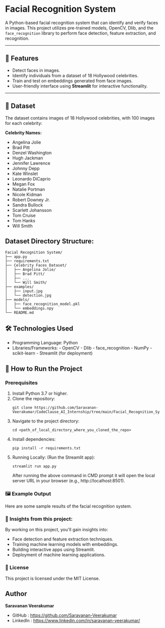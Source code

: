 # Facial Recognition System

A Python-based facial recognition system that can identify and verify faces in images. This project utilizes pre-trained models, OpenCV, Dlib, and the `face_recognition` library to perform face detection, feature extraction, and recognition.

---

## 📜 Features

- Detect faces in images.
- Identify individuals from a dataset of 18 Hollywood celebrities.
- Train and test on embeddings generated from face images.
- User-friendly interface using **Streamlit** for interactive functionality.

---

## 📂 Dataset

The dataset contains images of 18 Hollywood celebrities, with 100 images for each celebrity:

**Celebrity Names:**
- Angelina Jolie
- Brad Pitt
- Denzel Washington
- Hugh Jackman
- Jennifer Lawrence
- Johnny Depp
- Kate Winslet
- Leonardo DiCaprio
- Megan Fox
- Natalie Portman
- Nicole Kidman
- Robert Downey Jr.
- Sandra Bullock
- Scarlett Johansson
- Tom Cruise
- Tom Hanks
- Will Smith

## **Dataset Directory Structure:**
```
Facial Recognition System/
├── app.py
├── requirements.txt
├── Celebrity Faces Dataset/
│   ├── Angelina Jolie/
│   ├── Brad Pitt/
│   ├── ...
│   └── Will Smith/
├── examples/
│   ├── input.jpg
│   └── detection.jpg
├── models/
│   ├── face_recognition_model.pkl
│   └── embeddings.npy
└── README.md
```

## 🛠 Technologies Used
- Programming Language: Python
- Libraries/Frameworks:
      - OpenCV
      - Dlib
      - face_recognition
      - NumPy
      - scikit-learn
      - Streamlit (for deployment)


## 🚀 How to Run the Project
### Prerequisites
1. Install Python 3.7 or higher.
2. Clone the repository:
    ```
    git clone https://github.com/Saravanan-Veerakumar/CodeClause_AI_Internship/tree/main/Facial_Recognition_System.git
3. Navigate to the project directory:
    ```
    cd <path_of_local_directory_where_you_cloned_the_repo>
4. Install dependencies:
    ```
    pip install -r requirements.txt
5. Running Locally: (Run the Streamlit app):
    ```
    streamlit run app.py
    ```
    After running the above command in CMD prompt it will open the local server URL in your browser (e.g., http://localhost:8501).

### 🖼️ Example Output
Here are some sample results of the facial recognition system.


### 🧠 Insights from this project:

By working on this project, you'll gain insights into:
-  Face detection and feature extraction techniques.
-  Training machine learning models with embeddings.
-  Building interactive apps using Streamlit.
-  Deployment of machine learning applications.

### 📜 License
  This project is licensed under the MIT License.

## Author
**Saravanan Veerakumar**

- GitHub : https://github.com/Saravanan-Veerakumar
- LinkedIn : https://www.linkedin.com/in/saravanan-veerakumar/
